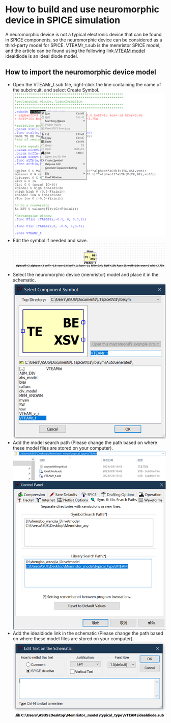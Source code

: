 # How to build and use neuromorphic device in SPICE simulation
A neuromorphic device is not a typical electronic device that can be found in SPICE components, so the neuromorphic device can be considered as a third-party model for SPICE. VTEAMr_t.sub is the memristor SPICE model, and the article can be found using the following link.[VTEAM model](https://ieeexplore.ieee.org/stamp/stamp.jsp?tp=&arnumber=9354151) idealdiode is an ideal diode model.

## How to import the neuromorphic device model
- Open the VTEAMr_t.sub file, right-click the line containing the name of the subcircuit, and select Create Symbol.
![create the symbol](./Figures/create-the-symbol.png "create the symbol")
- Edit the symbol if needed and save.
![symbol](./Figures/symbol.png "the symbol like")
- Select the neuromorphic device (memristor) model and place it in the schematic.
![select and place](./Figures/select-and-place.png "select and place")
- Add the model search path (Please change the path based on where these model files are stored on your computer).
![path](./Figures/path.png "path")
![add the path](./Figures/add-the-path.png "add the path")
- Add the idealdiode link in the schematic (Please change the path based on where these model files are stored on your computer).
![add the instruction](./Figures/add-the-instruction.png "add the link")
![link](./Figures/link.png "the link")